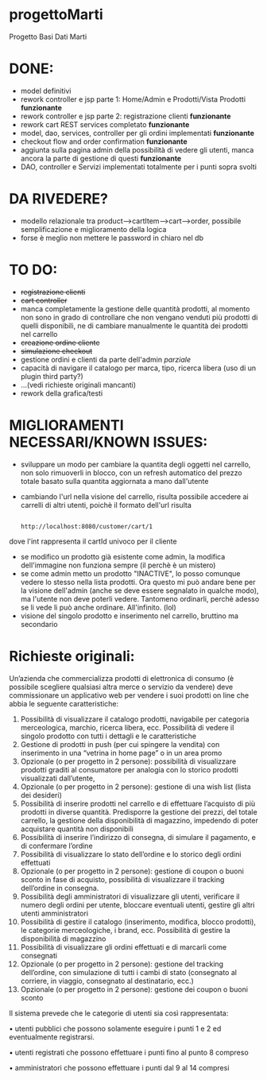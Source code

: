 # progettoMarti
Progetto Basi Dati Marti

# DONE:
- model definitivi
- rework controller e jsp parte 1: Home/Admin e Prodotti/Vista Prodotti     <strong>funzionante</strong>
- rework controller e jsp parte 2: registrazione clienti     <strong>funzionante</strong>
- rework cart REST services completato     <strong>funzionante</strong>
- model, dao, services, controller per gli ordini implementati      <strong>funzionante</strong>
- checkout flow and order confirmation <strong>funzionante</strong>
- aggiunta sulla pagina admin della possibilità di vedere gli utenti, manca ancora la parte di gestione di questi <strong>funzionante</strong>
- DAO, controller e Servizi implementati totalmente per i punti sopra svolti

# DA RIVEDERE?
- modello relazionale tra product-->cartItem-->cart-->order, possibile semplificazione e miglioramento della logica
- forse è meglio non mettere le password in chiaro nel db

# TO DO:
- <s>registrazione clienti</s>
- <s>cart controller</s>
- manca completamente la gestione delle quantità prodotti, al momento non sono in grado di controllare che non vengano venduti più prodotti di quelli disponibili, ne di cambiare manualmente le quantità dei prodotti nel carrello
- <s>creazione ordine cliente</s>
- <s>simulazione checkout</s>
- gestione ordini e clienti da parte dell'admin <em> parziale </em>
- capacità di navigare il catalogo per marca, tipo, ricerca libera (uso di un plugin third party?)
- ...(vedi richieste originali mancanti)
- rework della grafica/testi

# MIGLIORAMENTI NECESSARI/KNOWN ISSUES:
- sviluppare un modo per cambiare la quantita degli oggetti nel carrello, non solo rimuoverli in blocco, con un refresh automatico del    prezzo totale basato sulla quantita aggiornata a mano dall'utente
- cambiando l'url nella visione del carrello, risulta possibile accedere ai carrelli di altri utenti, poichè il formato dell'url risulta
                                          
                                          http://localhost:8080/customer/cart/1
                                          
 dove l'int rappresenta il cartId univoco per il cliente
 - se modifico un prodotto già esistente come admin, la modifica dell'immagine non funziona sempre (il perchè è un mistero)
 - se come admin metto un prodotto "INACTIVE", lo posso comunque vedere lo stesso nella lista prodotti. Ora questo mi può andare bene per la visione dell'admin (anche se deve essere segnalato in qualche modo), ma l'utente non deve poterli vedere. Tantomeno ordinarli, perchè adesso se li vede li può anche ordinare. All'infinito. (lol)
 - visione del singolo prodotto e inserimento nel carrello, bruttino ma secondario

# Richieste originali:

Un’azienda che commercializza prodotti di elettronica di consumo (è possibile scegliere qualsiasi altra
merce o servizio da vendere) deve commissionare un applicativo web per vendere i suoi prodotti on line
che abbia le seguente caratteristiche:
  1. Possibilità di visualizzare il catalogo prodotti, navigabile per categoria merceologica, marchio,
     ricerca libera, ecc. Possibilità di vedere il singolo prodotto con tutti i dettagli e le caratteristiche
  2. Gestione di prodotti in push (per cui spingere la vendita) con inserimento in una “vetrina in home
     page” o in un area promo
  3. Opzionale (o per progetto in 2 persone): possibilità di visualizzare prodotti graditi al consumatore
     per analogia con lo storico prodotti visualizzati dall’utente,
  4. Opzionale (o per progetto in 2 persone): gestione di una wish list (lista dei desideri)
  5. Possibilità di inserire prodotti nel carrello e di effettuare l’acquisto di più prodotti in diverse
     quantità. Predisporre la gestione dei prezzi, del totale carrello, la gestione della disponibilità di
     magazzino, impedendo di poter acquistare quantità non disponibili
  6. Possibilità di inserire l’indirizzo di consegna, di simulare il pagamento, e di confermare l’ordine
  7. Possibilità di visualizzare lo stato dell’ordine e lo storico degli ordini effettuati
  8. Opzionale (o per progetto in 2 persone): gestione di coupon o buoni sconto in fase di acquisto,
     possibilità di visualizzare il tracking dell’ordine in consegna.
  9. Possibilità degli amministratori di visualizzare gli utenti, verificare il numero degli ordini per utente,
     bloccare eventuali utenti, gestire gli altri utenti amministratori
  10. Possibilità di gestire il catalogo (inserimento, modifica, blocco prodotti), le categorie
     merceologiche, i brand, ecc. Possibilità di gestire la disponibilità di magazzino
  11. Possibilità di visualizzare gli ordini effettuati e di marcarli come consegnati
  12. Opzionale (o per progetto in 2 persone): gestione del tracking dell’ordine, con simulazione di tutti i
     cambi di stato (consegnato al corriere, in viaggio, consegnato al destinatario, ecc.)
  13. Opzionale (o per progetto in 2 persone): gestione dei coupon o buoni sconto

Il sistema prevede che le categorie di utenti sia così rappresentata:

• utenti pubblici che possono solamente eseguire i punti 1 e 2 ed eventualmente registrarsi.

• utenti registrati che possono effettuare i punti fino al punto 8 compreso

• amministratori che possono effettuare i punti dal 9 al 14 compresi 
